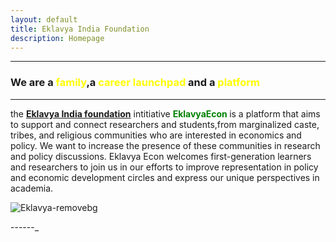 ```yaml
---
layout: default
title: Eklavya India Foundation
description: Homepage
---
```


------
### **We are a <font color="yellow">family</font>,a <font color="yellow">career launchpad</font> and a <font color="yellow">platform </font>**

----



 the **<a href="https://eklavyaindia.org/">Eklavya India foundation</a>** intitiative **<font color="green"> EklavyaEcon </font>** is a platform that aims to support and connect researchers and students,from marginalized caste, tribes, and religious communities who are interested in economics and policy. We want to increase the presence of these communities in research and policy discussions. Eklavya Econ welcomes first-generation learners and researchers to join us in our efforts to improve representation in policy and economic development circles and express our unique perspectives in academia.




<!-- The image  -->

  ![Eklavya-removebg](https://github.com/EklavyaEcon/EklavyaEcon.github.io/assets/126576030/f767244e-0b8d-451c-84a8-7aff3df81332)






------_





